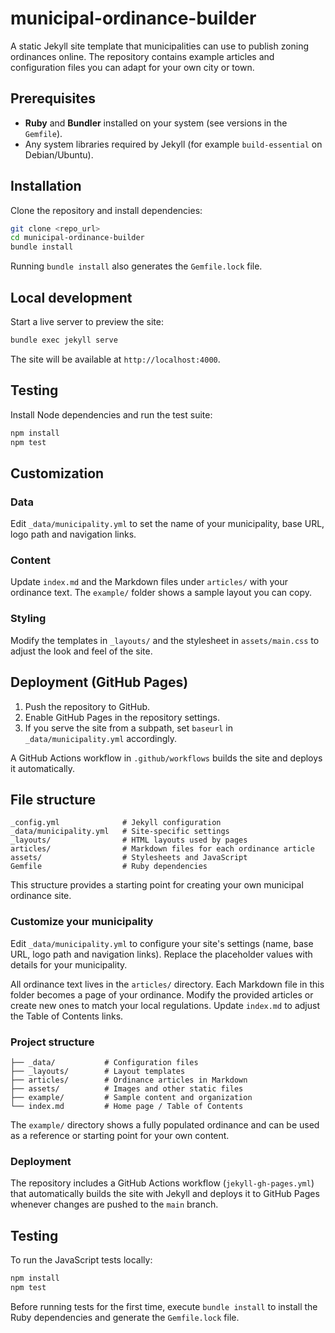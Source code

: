 # municipal-ordinance-builder


A static Jekyll site template that municipalities can use to publish zoning ordinances online. The repository contains example articles and configuration files you can adapt for your own city or town.

## Prerequisites

- **Ruby** and **Bundler** installed on your system (see versions in the `Gemfile`).
- Any system libraries required by Jekyll (for example `build-essential` on Debian/Ubuntu).

## Installation

Clone the repository and install dependencies:

```bash
git clone <repo_url>
cd municipal-ordinance-builder
bundle install
```
Running `bundle install` also generates the `Gemfile.lock` file.

## Local development

Start a live server to preview the site:

```bash
bundle exec jekyll serve
```

The site will be available at `http://localhost:4000`.


## Testing

Install Node dependencies and run the test suite:

```bash
npm install
npm test
```

## Customization

### Data
Edit `_data/municipality.yml` to set the name of your municipality, base URL, logo path and navigation links.

### Content
Update `index.md` and the Markdown files under `articles/` with your ordinance text. The `example/` folder shows a sample layout you can copy.

### Styling
Modify the templates in `_layouts/` and the stylesheet in `assets/main.css` to adjust the look and feel of the site.

## Deployment (GitHub Pages)

1. Push the repository to GitHub.
2. Enable GitHub Pages in the repository settings.
3. If you serve the site from a subpath, set `baseurl` in `_data/municipality.yml` accordingly.

A GitHub Actions workflow in `.github/workflows` builds the site and deploys it automatically.

## File structure

```
_config.yml              # Jekyll configuration
_data/municipality.yml   # Site-specific settings
_layouts/                # HTML layouts used by pages
articles/                # Markdown files for each ordinance article
assets/                  # Stylesheets and JavaScript
Gemfile                  # Ruby dependencies
```

This structure provides a starting point for creating your own municipal ordinance site.

### Customize your municipality
Edit `_data/municipality.yml` to configure your site's settings (name, base URL,
logo path and navigation links). Replace the placeholder values with details for
your municipality.

All ordinance text lives in the `articles/` directory. Each Markdown file in
this folder becomes a page of your ordinance. Modify the provided articles or
create new ones to match your local regulations. Update `index.md` to adjust the
Table of Contents links.

### Project structure

```
├── _data/           # Configuration files
├── _layouts/        # Layout templates
├── articles/        # Ordinance articles in Markdown
├── assets/          # Images and other static files
├── example/         # Sample content and organization
└── index.md         # Home page / Table of Contents
```

The `example/` directory shows a fully populated ordinance and can be used as a
reference or starting point for your own content.

### Deployment

The repository includes a GitHub Actions workflow (`jekyll-gh-pages.yml`) that
automatically builds the site with Jekyll and deploys it to GitHub Pages
whenever changes are pushed to the `main` branch.

## Testing

To run the JavaScript tests locally:

```bash
npm install
npm test
```

Before running tests for the first time, execute `bundle install` to install the
Ruby dependencies and generate the `Gemfile.lock` file.

